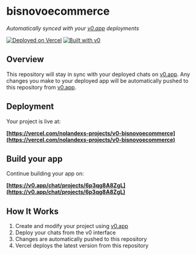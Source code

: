 # bisnovoecommerce

*Automatically synced with your [v0.app](https://v0.app) deployments*

[![Deployed on Vercel](https://img.shields.io/badge/Deployed%20on-Vercel-black?style=for-the-badge&logo=vercel)](https://vercel.com/nolandexs-projects/v0-bisnovoecommerce)
[![Built with v0](https://img.shields.io/badge/Built%20with-v0.app-black?style=for-the-badge)](https://v0.app/chat/projects/6p3qg8A8ZgL)

## Overview

This repository will stay in sync with your deployed chats on [v0.app](https://v0.app).
Any changes you make to your deployed app will be automatically pushed to this repository from [v0.app](https://v0.app).

## Deployment

Your project is live at:

**[https://vercel.com/nolandexs-projects/v0-bisnovoecommerce](https://vercel.com/nolandexs-projects/v0-bisnovoecommerce)**

## Build your app

Continue building your app on:

**[https://v0.app/chat/projects/6p3qg8A8ZgL](https://v0.app/chat/projects/6p3qg8A8ZgL)**

## How It Works

1. Create and modify your project using [v0.app](https://v0.app)
2. Deploy your chats from the v0 interface
3. Changes are automatically pushed to this repository
4. Vercel deploys the latest version from this repository
